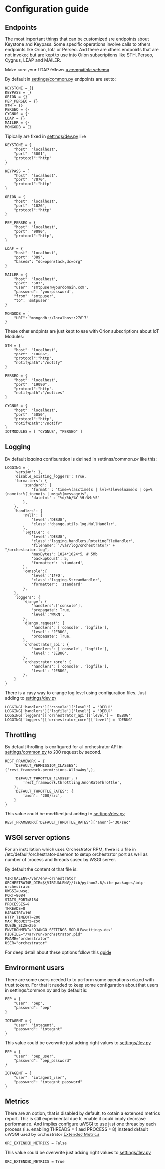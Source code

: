 # Configuration guide

## Endpoints
The most important things that can be customized are endpoints about Keystone and Keypass.
Some specific operations involve calls to others endpoints like Orion, Iota or Perseo.
And there are others endpoints that are not invoked but are kept to use into Orion subscriptions like STH, Perseo, Cygnus, LDAP and MAILER.

Make sure your LDAP follows [a compatible schema](https://github.com/telefonicaid/fiware-keystone-spassword/blob/master/docs/iotp_ldap.md#populate-ldap)

By default in [settings/common.py](https://github.com/telefonicaid/orchestrator/blob/master/src/settings/common.py) endpoints are set to:
```
KEYSTONE = {}
KEYPASS = {}
ORION = {}
PEP_PERSEO = {}
STH = {}
PERSEO = {}
CYGNUS = {}
LDAP = {}
MAILER = {}
MONGODB = {}
```

Tipically are fixed in [settings/dev.py](https://github.com/telefonicaid/orchestrator/blob/master/src/settings/dev.py) like
```
KEYSTONE = {
    "host": "localhost",
    "port": "5001",
    "protocol":"http"
}

KEYPASS = {
    "host": "localhost",
    "port": "7070",
    "protocol":"http"
}

ORION = {
    "host": "localhost",
    "port": "1026",
    "protocol":"http"
}

PEP_PERSEO = {
    "host": "localhost",
    "port": "9090",
    "protocol":"http",
}

LDAP = {
    "host": "localhost",
    "port": "389",
    "basedn": "dc=openstack,dc=org"
}

MAILER = {
    "host": "localhost",
    "port": "587",
    "user": 'smtpuser@yourdomain.com',
    "password": 'yourpassword',
    "from": 'smtpuser',
    "to": 'smtpuser'
}

MONGODB = {
    "URI": "mongodb://localhost:27017"
}
```

These other endpints are just kept to use with Orion subscriptions about IoT Modules:

```
STH = {
    "host": "localhost",
    "port": "18666",
    "protocol":"http",
    "notifypath":"/notify"
}

PERSEO = {
    "host": "localhost",
    "port": "19090",
    "protocol":"http",
    "notifypath":"/notices"
}

CYGNUS = {
    "host": "localhost",
    "port": "5050",
    "protocol":"http",
    "notifypath":"/notify"
}
IOTMODULES = [ "CYGNUS", "PERSEO" ]
```

## Logging

By default logging configuration is defined in [settings/common.py](https://github.com/telefonicaid/orchestrator/blob/master/src/settings/common.py) like this:

```
LOGGING = {
    'version': 1,
    'disable_existing_loggers': True,
    'formatters': {
        'standard': {
            'format' : "time=%(asctime)s | lvl=%(levelname)s | op=%(name)s:%(lineno)s | msg=%(message)s",
            'datefmt' : "%d/%b/%Y %H:%M:%S"
        },
    },
    'handlers': {
        'null': {
            'level':'DEBUG',
            'class':'django.utils.log.NullHandler',
        },
        'logfile': {
            'level':'DEBUG',
            'class':'logging.handlers.RotatingFileHandler',
            'filename': '/var/log/orchestrator/' + "/orchestrator.log",
            'maxBytes': 1024*1024*5, # 5Mb
            'backupCount': 5,
            'formatter': 'standard',
        },
        'console':{
            'level':'INFO',
            'class':'logging.StreamHandler',
            'formatter': 'standard'
        },
    },
    'loggers': {
        'django': {
            'handlers':['console'],
            'propagate': True,
            'level':'WARN',
        },
        'django.request': {
            'handlers': ['console', 'logfile'],
            'level': 'DEBUG',
            'propagate': True,
        },
        'orchestrator_api': {
            'handlers': ['console', 'logfile'],
            'level': 'DEBUG',
        },
        'orchestrator_core': {
            'handlers': ['console', 'logfile'],
            'level': 'DEBUG',
        },
    }
}
```

There is a easy way to change log level using configuration files. Just adding to [settings/dev.py](https://github.com/telefonicaid/orchestrator/blob/master/src/settings/dev.py)

```
LOGGING['handlers']['console']['level'] = 'DEBUG'
LOGGING['handlers']['logfile']['level'] = 'DEBUG'
LOGGING['loggers']['orchestrator_api']['level'] = 'DEBUG'
LOGGING['loggers']['orchestrator_core']['level'] = 'DEBUG'
```


## Throttling

By default throlling is configured for all orchestrator API in [settings/common.py](https://github.com/telefonicaid/orchestrator/blob/master/src/settings/common.py) to 200 request by second.

```
REST_FRAMEWORK = {
    'DEFAULT_PERMISSION_CLASSES': ('rest_framework.permissions.AllowAny',),

    'DEFAULT_THROTTLE_CLASSES': (
        'rest_framework.throttling.AnonRateThrottle',
    ),
    'DEFAULT_THROTTLE_RATES': {
        'anon': '200/sec',
    }
}
```

This value could be modified just adding to [settings/dev.py](https://github.com/telefonicaid/orchestrator/blob/master/src/settings/dev.py)

```
REST_FRAMEWORK['DEFAULT_THROTTLE_RATES']['anon']='30/sec'
```


## WSGI server options

For an installation which uses Orchestrator RPM, there is a file in /etc/default/orchestrator-daemon to setup orchestrator port as well as number of process and threads sused by WSGI server.

By default the content of that file is:

```
VIRTUALENV=/var/env-orchestrator
ORCHESTRATOR_DIR=${VIRTUALENV}/lib/python2.6/site-packages/iotp-orchestrator
UWGSI=uwsgi
PORT=8084
STATS_PORT=8184
PROCESSES=6
THREADS=8
HARAKIRI=190
HTTP_TIMEOUT=200
MAX_REQUESTS=250
QUEUE_SIZE=256
ENVIRONMENT="DJANGO_SETTINGS_MODULE=settings.dev"
PIDFILE="/var/run/orchestrator.pid"
PNAME="orchestrator"
USER="orchestrator"
```
For deep detail about these options follow this [guide](https://uwsgi-docs.readthedocs.io/en/latest/Options.html)

## Environment users

There are some users needed to to perform some operations related with trust tokens. For that it needed to keep some configuration about that users in [settings/common.py](https://github.com/telefonicaid/orchestrator/blob/master/src/settings/common.py) and by default is:


```
PEP = {
    "user": "pep",
    "password": "pep"
}

IOTAGENT = {
    "user": "iotagent",
    "password": "iotagent"
}
```

This value could be overwrite just adding right values to [settings/dev.py](https://github.com/telefonicaid/orchestrator/blob/master/src/settings/dev.py)

```
PEP = {
    "user": "pep_user",
    "password": "pep_password"
}

IOTAGENT = {
    "user": "iotagent_user",
    "password": "iotagent_password"
}
```

## Metrics

There are an option, that is disabled by default, to obtain a extended metrics report. This is still experimental due to enable it could imply decrease performance. And implies configure uWSGI to use just one thread by each process (i.e. enabling THREADS = 1 and PROCESS = 8) instead default uWSGI used by orchestrator
[Extended Metrics](https://orchestrator2.docs.apiary.io/#reference/orchestrator/metrics)

```
ORC_EXTENDED_METRICS = False

```
This value could be overwrite just adding right values to [settings/dev.py](https://github.com/telefonicaid/orchestrator/blob/master/src/settings/dev.py)

```
ORC_EXTENDED_METRICS = True

```
